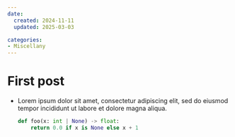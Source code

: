 ```yaml
---
date:
  created: 2024-11-11
  updated: 2025-03-03

categories:
- Miscellany
---
```


# First post

<!-- more -->

- Lorem ipsum dolor sit amet, consectetur adipiscing elit,
  sed do eiusmod tempor incididunt ut labore et dolore magna aliqua.

  ```py
  def foo(x: int | None) -> float:
      return 0.0 if x is None else x + 1
  ```
